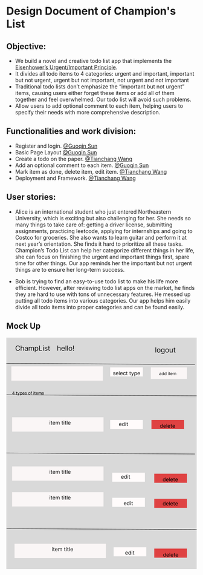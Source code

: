 # Design Document of Champion's List

## Objective:

- We build a novel and creative todo list app that implements the [Eisenhower’s Urgent/Important Principle](https://www.mindtools.com/pages/article/newHTE_91.htm#:~:text=The%20urgent%20are%20not%20important,effective%20as%20well%20as%20efficient.).
- It divides all todo items to 4 categories: urgent and important, important but not urgent, urgent but not important, not urgent and not important
- Traditional todo lists don’t emphasize the “important but not urgent” items, causing users either forget these items or add all of them together and feel overwhelmed. Our todo list will avoid such problems.
- Allow users to add optional comment to each item, helping users to specify their needs with more comprehensive description.

## Functionalities and work division:

- Register and login. [@Guoqin Sun](https://web-dev-neu.slack.com/team/U0427QLFHUK)
- Basic Page Layout [@Guoqin Sun](https://web-dev-neu.slack.com/team/U0427QLFHUK)
- Create a todo on the paper. [@Tianchang Wang](https://web-dev-neu.slack.com/team/U042ABD4K4L)
- Add an optional comment to each item. [@Guoqin Sun](https://web-dev-neu.slack.com/team/U0427QLFHUK)
- Mark item as done, delete item, edit item. [@Tianchang Wang](https://web-dev-neu.slack.com/team/U042ABD4K4L)
- Deployment and Framework. [@Tianchang Wang](https://web-dev-neu.slack.com/team/U042ABD4K4L)

## User stories:

- Alice is an international student who just entered Northeastern University, which is exciting but also challenging for her. She needs so many things to take care of: getting a driver license, submitting assignments, practicing leetcode, applying for internships and going to Costco for groceries. She also wants to learn guitar and perform it at next year’s orientation. She finds it hard to prioritize all these tasks. Champion’s Todo List can help her categorize different things in her life, she can focus on finishing the urgent and important things first, spare time for other things. Our app reminds her the important but not urgent things are to ensure her long-term success.

- Bob is trying to find an easy-to-use todo list to make his life more efficient. However, after reviewing todo list apps on the market, he finds they are hard to use with tons of unnecessary features. He messed up putting all todo items into various categories. Our app helps him easily divide all todo items into proper categories and can be found easily.

## Mock Up

![mockup](./document-imgs/mockup.png)